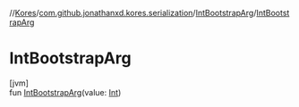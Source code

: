 //[Kores](../../../index.md)/[com.github.jonathanxd.kores.serialization](../index.md)/[IntBootstrapArg](index.md)/[IntBootstrapArg](-int-bootstrap-arg.md)

# IntBootstrapArg

[jvm]\
fun [IntBootstrapArg](-int-bootstrap-arg.md)(value: [Int](https://kotlinlang.org/api/latest/jvm/stdlib/kotlin/-int/index.html))
